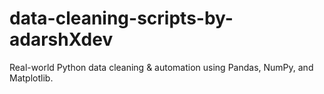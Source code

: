 # data-cleaning-scripts-by-adarshXdev
Real-world Python data cleaning &amp; automation using Pandas, NumPy, and Matplotlib.
